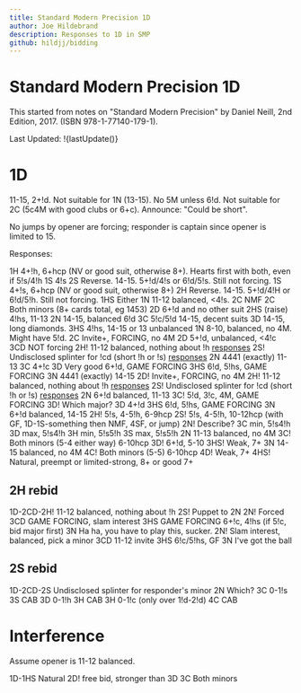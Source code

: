 ```yaml
---
title: Standard Modern Precision 1D
author: Joe Hildebrand
description: Responses to 1D in SMP
github: hildjj/bidding
---
```


# Standard Modern Precision 1D

This started from notes on
"Standard Modern Precision" by Daniel Neill,
2nd Edition, 2017. (ISBN 978-1-77140-179-1).

Last Updated: !{lastUpdate()}

# 1D

11-15, 2+!d.  Not suitable for 1N (13-15).  No 5M unless 6!d.  Not suitable
for 2C (5c4M with good clubs or 6+c).  Announce: "Could be short".

No jumps by opener are forcing; responder is captain since opener is limited
to 15.

Responses:

1H 4+!h, 6+hcp (NV or good suit, otherwise 8+).  Hearts first with both, even if 5!s/4!h
  1S 4!s
  2S Reverse.  14-15.  5+!d/4!s or 6!d/5!s.  Still not forcing.
1S 4+!s, 6+hcp (NV or good suit, otherwise 8+)
  2H Reverse.  14-15.  5+!d/4!H or 6!d/5!h.  Still not forcing.
1HS Either
  1N 11-12 balanced, <4!s.
    2C NMF
  2C Both minors (8+ cards total, eg 1453)
  2D 6+!d and no other suit
  2HS (raise) 4!hs, 11-13
  2N 14-15, balanced 6!d
  3C 5!c/5!d 14-15, decent suits
  3D 14-15, long diamonds.
  3HS 4!hs, 14-15 or 13 unbalanced
1N 8-10, balanced, no 4M.  Might have 5!d.
2C Invite+, FORCING, no 4M
  2D 5+!d, unbalanced, <4!c
    3CD NOT forcing
  2H! 11-12 balanced, nothing about !h [responses](#2h-rebid)
  2S! Undisclosed splinter for !cd (short !h or !s) [responses](#2s-rebid)
  2N 4441 (exactly) 11-13
  3C 4+!c
  3D Very good 6+!d, GAME FORCING
  3HS 6!d, 5!hs, GAME FORCING
  3N 4441 (exactly) 14-15
2D! Invite+, FORCING, no 4M
  2H! 11-12 balanced, nothing about !h [responses](#2h-rebid)
  2S! Undisclosed splinter for !cd (short !h or !s) [responses](#2s-rebid)
  2N 6+!d balanced, 11-13
  3C! 5!d, 3!c, 4M, GAME FORCING
    3D! Which major?
  3D 4+!d
  3HS 6!d, 5!hs, GAME FORCING
  3N 6+!d balanced, 14-15
2H! 5!s, 4-5!h, 6-9hcp
2S! 5!s, 4-5!h, 10-12hcp (with GF, 1D-1S-something then NMF, 4SF, or jump)
  2N! Describe?
    3C min, 5!s4!h
    3D max, 5!s4!h
    3H min, 5!s5!h
    3S max, 5!s5!h
2N 11-13 balanced, no 4M
3C! Both minors (5-4 either way) 6-10hcp
3D! 6+!d, 5-10
3HS! Weak, 7+
3N 14-15 balanced, no 4M
4C! Both minors (5-5)  6-10hcp
4D! Weak, 7+
4HS! Natural, preempt or limited-strong, 8+ or good 7+

## 2H rebid

1D-2CD-2H! 11-12 balanced, nothing about !h
  2S! Puppet to 2N
      2N! Forced
        3CD GAME FORCING, slam interest
        3HS GAME FORCING 6+!c, 4!hs (if 5!c, bid major first)
        3N Ha ha, you have to play this, sucker.
  2N! Slam interest, balanced, pick a minor
  3CD 11-12 invite
  3HS 6!c/5!hs, GF
  3N I've got the ball

## 2S rebid

1D-2CD-2S Undisclosed splinter for responder's minor
  2N Which?
    3C 0-1!s
      3S CAB
    3D 0-1!h
      3H CAB
    3H 0-1!c (only over 1!d-2!d)
      4C CAB

# Interference

Assume opener is 11-12 balanced.

1D-1HS Natural
  2D! free bid, stronger than 3D
  3C Both minors
